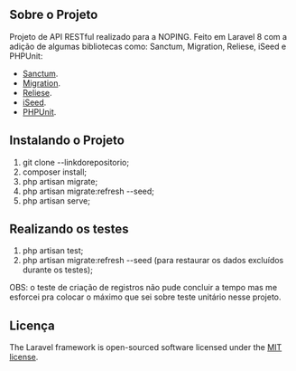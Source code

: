 

## Sobre o Projeto

Projeto de API RESTful realizado para a NOPING. Feito em Laravel 8 com a adição de algumas bibliotecas como: Sanctum, Migration, Reliese, iSeed e PHPUnit:

- [Sanctum](https://laravel.com/docs/8.x/sanctum).
- [Migration](https://github.com/oscarafdev/migrations-generator).
- [Reliese](https://github.com/reliese/laravel).
- [iSeed](https://github.com/orangehill/iseed).
- [PHPUnit](https://phpunit.de).

## Instalando o Projeto

1. git clone --linkdorepositorio;
2. composer install;
3. php artisan migrate;
4. php artisan migrate:refresh --seed;
5. php artisan serve;

## Realizando os testes

1. php artisan test;
2. php artisan migrate:refresh --seed (para restaurar os dados excluídos durante os testes);

OBS: o teste de criação de registros não pude concluir a tempo mas me esforcei pra colocar o máximo que sei sobre teste unitário nesse projeto.


## Licença

The Laravel framework is open-sourced software licensed under the [MIT license](https://opensource.org/licenses/MIT).
